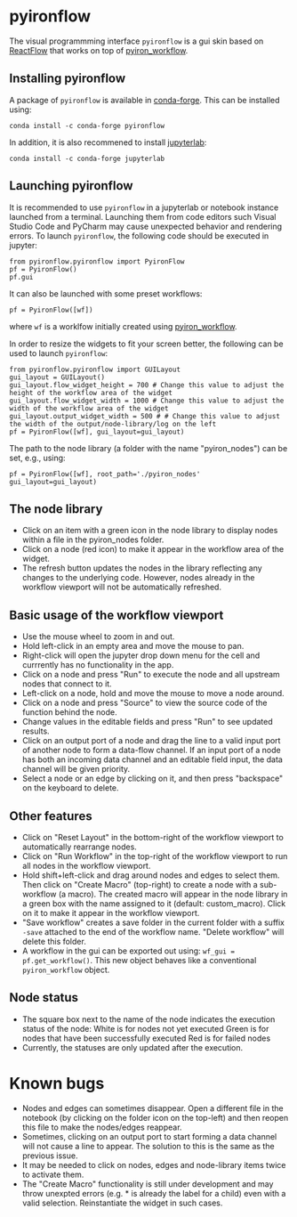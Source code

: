 # pyironflow

The visual programmming interface `pyironflow` is a gui skin based on [ReactFlow](https://reactflow.dev/) that works on top of [pyiron_workflow](https://github.com/pyiron/pyiron_workflow). 

## Installing pyironflow
A package of `pyironflow` is available in [conda-forge](https://anaconda.org/conda-forge/pyironflow). This can be installed using:
```
conda install -c conda-forge pyironflow
```

In addition, it is also recommened to install [jupyterlab](https://anaconda.org/conda-forge/jupyterlab):
```
conda install -c conda-forge jupyterlab
```

## Launching pyironflow
It is recommended to use `pyironflow` in a jupyterlab or notebook instance launched from a terminal. Launching them from code editors such Visual Studio Code and PyCharm may cause unexpected behavior and rendering errors. To launch `pyironflow`, the following code should be executed in jupyter:
```
from pyironflow.pyironflow import PyironFlow
pf = PyironFlow()
pf.gui
```

It can also be launched with some preset workflows:
```
pf = PyironFlow([wf])
```
where `wf` is a worklfow initially created using [pyiron_workflow](https://github.com/pyiron/pyiron_workflow).

In order to resize the widgets to fit your screen better, the following can be used to launch `pyironflow`:
```
from pyironflow.pyironflow import GUILayout
gui_layout = GUILayout()
gui_layout.flow_widget_height = 700 # Change this value to adjust the height of the workflow area of the widget
gui_layout.flow_widget_width = 1000 # Change this value to adjust the width of the workflow area of the widget
gui_layout.output_widget_width = 500 # # Change this value to adjust the width of the output/node-library/log on the left
pf = PyironFlow([wf], gui_layout=gui_layout)
```

The path to the node library (a folder with the name "pyiron_nodes") can be set, e.g., using:
```
pf = PyironFlow([wf], root_path='./pyiron_nodes' gui_layout=gui_layout)
```

## The node library
- Click on an item with a green icon in the node library to display nodes within a file in the pyiron_nodes folder.
- Click on a node (red icon) to make it appear in the workflow area of the widget.
- The refresh button updates the nodes in the library reflecting any changes to the underlying code. However, nodes already in the workflow viewport will not be automatically refreshed.

## Basic usage of the workflow viewport
- Use the mouse wheel to zoom in and out.
- Hold left-click in an empty area and move the mouse to pan.
- Right-click will open the jupyter drop down menu for the cell and currrently has no functionality in the app.
- Click on a node and press "Run" to execute the node and all upstream nodes that connect to it.
- Left-click on a node, hold and move the mouse to move a node around.
- Click on a node and press "Source" to view the source code of the function behind the node.
- Change values in the editable fields and press "Run" to see updated results.
- Click on an output port of a node and drag the line to a valid input port of another node to form a data-flow channel. If an input port of a node has both an incoming data channel and an editable field input, the data channel will be given priority.
- Select a node or an edge by clicking on it, and then press "backspace" on the keyboard to delete.

## Other features
- Click on "Reset Layout" in the bottom-right of the workflow viewport to automatically rearrange nodes.
- Click on "Run Workflow" in the top-right of the workflow viewport to run all nodes in the workflow viewport.
- Hold shift+left-click and drag around nodes and edges to select them. Then click on "Create Macro" (top-right) to create a node with a sub-workflow (a macro). The created macro will appear in the node library in a green box with the name assigned to it (default: custom_macro). Click on it to make it appear in the workflow viewport.
- "Save workflow" creates a save folder in the current folder with a suffix `-save` attached to the end of the workflow name. "Delete workflow" will delete this folder.
- A workflow in the gui can be exported out using: `wf_gui = pf.get_workflow()`. This new object behaves like a conventional `pyiron_workflow` object.

## Node status
- The square box next to the name of the node indicates the execution status of the node: White is for nodes not yet executed Green is for nodes that have been successfully executed Red is for failed nodes
- Currently, the statuses are only updated after the execution.

# Known bugs
- Nodes and edges can sometimes disappear. Open a different file in the notebook (by clicking on the folder icon on the top-left) and then reopen this file to make the nodes/edges reappear.
- Sometimes, clicking on an output port to start forming a data channel will not cause a line to appear. The solution to this is the same as the previous issue.
- It may be needed to click on nodes, edges and node-library items twice to activate them.
- The "Create Macro" functionality is still under development and may throw unexpted errors (e.g. * is already the label for a child) even with a valid selection. Reinstantiate the widget in such cases.
